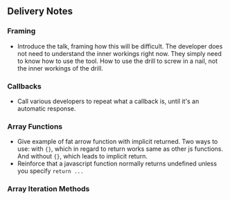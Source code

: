 ## Delivery Notes

### Framing
- Introduce the talk, framing how this will be difficult. The developer does not need to understand the inner workings right now. They simply need to know how to use the tool. How to use the drill to screw in a nail, not the inner workings of the drill.

### Callbacks
 - Call various developers to repeat what a callback is, until it's an automatic response. 
 
### Array Functions
  - Give example of fat arrow function with implicit returned. Two ways to use: with `{}`, which in regard to return works same as other js functions. And without `{}`, which leads to implicit return.
  - Reinforce that a javascript function normally returns undefined unless you specify `return ...`

### Array Iteration Methods
